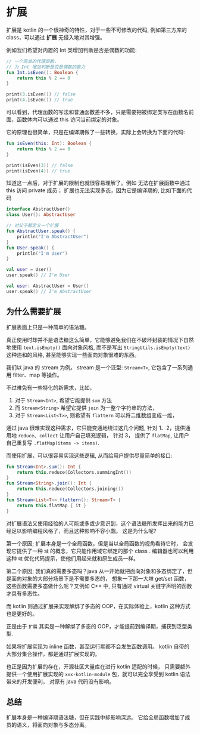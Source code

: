 # 扩展

扩展是 kotlin 的一个很神奇的特性，对于一些不可修改的代码, 例如第三方库的 class，可以通过 **扩展** 无侵入地对其增强。

例如我们希望对内置的 Int 类增加判断是否是偶数的功能:

```kotlin
// 一个简单的代理函数，
// 为 Int 增加判断是否是偶数的能力
fun Int.isEven(): Boolean {
    return this % 2 == 0
}

print(3.isEven()) // false
print(4.isEven()) // true
```

可以看到，代理函数的写法和普通函数差不多，只是需要把被绑定类写在函数名前面，函数体内可以通过 this 访问当前绑定的对象。

它的原理也很简单，只是在编译期做了一些转换，实际上会转换为下面的代码:

```kotlin
fun isEven(this: Int): Boolean {
    return this % 2 == 0
}

print(isEven(3)) // false
print(isEven(4)) // true
```

知道这一点后，对于扩展的限制也就很容易理解了。例如 无法在扩展函数中通过 this 访问 private 成员；
扩展也无法实现多态，因为它是编译期的, 比如下面的代码

```kotlin
interface AbstractUser()
class User(): AbstractUser

// 对父子都定义一个扩展
fun AbstractUser.speak() {
    println("I'm AbstractUser")
}
fun User.speak() {
    println("I'm User")
}

val user = User()
user.speak() // I'm User

val user: AbstractUser = User()
user.speak() // I'm AbstractUser
```

## 为什么需要扩展

扩展表面上只是一种简单的语法糖。

真正使用时却并不是语法糖这么简单，它能够避免我们在不破坏封装的情况下自然地使用 `text.isEmpty()` 面向对象风格,
而不是写出 `StringUtils.isEmpty(text)` 这种违和的风格, 甚至能够实现一些面向对象很难的东西。

我们以 java 的 stream 为例。 stream 是一个泛型: `Stream<T>`, 它包含了一系列通用 filter、map 等操作。

不过难免有一些特化的新需求，比如，

1. 对于 `Stream<Int>`, 希望它能提供 `sum` 方法
2. 而 `Stream<String>` 希望它提供 `join` 为一整个字符串的方法，
3. 对于 `Stream<List<T>>`, 则希望有 `flattern` 可以将二维数组变成一维，

通过 java 很难实现这种需求，它只能变通地绕过这几个问题, 针对 1、2，提供通用地 `reduce`、`collect` 让用户自己填充逻辑，
针对 3， 提供了 `flatMap`, 让用户自己重复写 `.flatMap(items -> items)`.

而使用扩展，可以很容易实现这些逻辑, 从而给用户提供尽量简单的接口:

```kotlin
fun Stream<Int>.sum(): Int {
    return this.reduce(Collectors.summingInt())
}
fun Stream<String>.join(): Int {
    return this.reduce(Collectors.joining())
}
fun Stream<List<T>>.flattern(): Stream<T> {
    return this.flatMap { it }
}
```

对扩展语法又使用经验的人可能或多或少意识到，这个语法糖所发挥出来的能力已经足以影响编程风格了，而且这种影响不容小觑。
这是为什么呢?

第一个原因; 扩展本身是一个全局函数，但是当以全局函数的视角看待它时，
会发现它提供了一种 `域` 的概念，它只能作用域它绑定的那个 class .
编辑器也可以利用这种 `域` 优化代码提示，使他们用起来就和原生成员一样。

第二个原因; 我们真的需要多态吗？java 从一开始就把面向对象和多态绑定了，但是面向对象的大部分场景下是不需要多态的，
想象一下那一大堆 get/set 函数，这些函数需要多态做什么呢？又例如 C++ 中, 只有通过 virtual 关键字声明的函数才具有多态性。

而 kotlin 则通过扩展来实现解绑了多态的 OOP，在实际体验上，kotlin 这种方式也是更好的。

正是由于 `扩展` 其实是一种解绑了多态的 OOP，才能提前到编译期，捕获到泛型类型.

如果将扩展实现为 inline 函数，甚至运行期都不会发生函数调用。 kotlin 自带的大部分集合操作，都是通过扩展实现的。

也正是因为扩展的存在，开源社区大量库在进行 kotlin 适配的时候，
只需要额外提供一个使用扩展实现的 `xxx-kotlin-module` 包，就可以完全享受到 kotlin 语法带来的开发便利，
对原有 java 代码没有影响。

## 总结

扩展本身是一种编译期语法糖，但在实践中却影响深远。
它给全局函数增加了成员的语义，将面向对象与多态分离。

